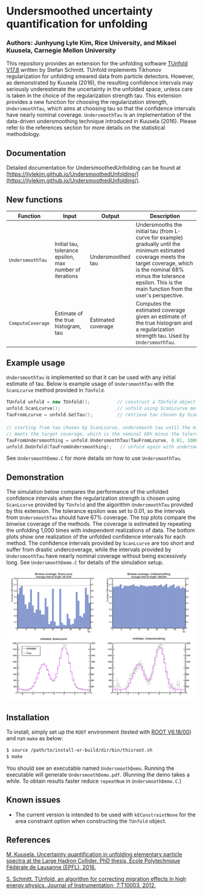 # Undersmoothed uncertainty quantification for unfolding    

### Authors: Junhyung Lyle Kim, Rice University, and Mikael Kuusela, Carnegie Mellon University

This repository provides an extension for the unfolding software [TUnfold V17.8](https://www.desy.de/~sschmitt/tunfold.html#versions) written by Stefan Schmitt. TUnfold implements Tikhonov regularization for unfolding smeared data from particle detectors. However, as demonstrated by Kuusela (2016), the resulting confidence intervals may seriously underestimate the uncertainty in the unfolded space, unless care is taken in the choice of the regularization strength tau. This extension provides a new function for choosing the regularization strength, `UndersmoothTau`, which aims at choosing tau so that the confidence intervals have nearly nominal coverage. `UndersmoothTau` is an implementation of the data-driven undersmoothing technique introduced in Kuusela (2016). Please refer to the references section for more details on the statistical methodology.

## Documentation
Detailed documentation for UndersmoothedUnfolding can be found at [https://jlylekim.github.io/UndersmoothedUnfolding/](https://jlylekim.github.io/UndersmoothedUnfolding/).

## New functions

| Function | Input | Output | Description |
| --- | --- | --- | --- |
| `UndersmoothTau` | Initial tau, tolerance epsilon, max number of iterations | Undersmoothed tau | Undersmooths the initial tau (from L-curve for example) gradually until the minimum estimated coverage meets the target coverage, which is the nominal 68% minus the tolerance epsilon. This is the main function from the user's perspective. |
| `ComputeCoverage` | Estimate of the true histogram, tau | Estimated coverage | Computes the estimated coverage given an estimate of the true histogram and a regularization strength tau. Used by `UndersmoothTau`. |


##  Example usage  
`UndersmoothTau` is implemented so that it can be used with any initial estimate of tau. Below is example usage of `UndersmoothTau` with the `ScanLcurve` method provided in `TUnfold`.

```c++
TUnfold unfold = new TUnfold();          // construct a TUnfold object
unfold.ScanLcurve();                     // unfold using ScanLcurve method
TauFromLcurve = unfold.GetTau();         // retrieve tau chosen by ScanLcurve

// starting from tau chosen by ScanLcurve, undersmooth tau until the minimum estimated coverage  
// meets the target coverage, which is the nominal 68% minus the tolerance epsilon (0.01 in this example).
TauFromUndersmoothing = unfold.UndersmoothTau(TauFromLcurve, 0.01, 1000);
unfold.DoUnfold(TauFromUndersmoothing);   // unfold again with undersmoothed tau
```

See `UndersmoothDemo.C` for more details on how to use `UndersmoothTau`.

## Demonstration

The simulation below compares the performance of the unfolded confidence intervals when the regularization strength is chosen using `ScanLcurve` provided by `TUnfold` and the algorithm `UndersmoothTau` provided by this extension. The tolerance epsilon was set to 0.01, so the intervals from `UndersmoothTau` should have 67% coverage. The top plots compare the binwise coverage of the methods. The coverage is estimated by repeating the unfolding 1,000 times with independent realizations of data. The bottom plots show one realization of the unfolded confidence intervals for each method. The confidence intervals provided by `ScanLcurve` are too short and suffer from drastic undercoverage, while the intervals provided by `UndersmoothTau` have nearly nominal coverage without being excessively long. See `UndersmoothDemo.C` for details of the simulation setup.

![Demonstration](UndersmoothDemo.png)

## Installation
To install, simply set up the `ROOT` environment (tested with [ROOT V6.18/00](https://root.cern.ch/content/release-61800)) and run `make` as below:
```bash
$ source /path/to/install-or-build/dir/bin/thisroot.sh
$ make
```
You should see an executable named `UndersmoothDemo`. Running the executable will generate `UndersmoothDemo.pdf`. (Running the demo takes a while. To obtain results faster reduce `repeatNum` in `UndersmoothDemo.C`.)

## Known issues
* The current version is intended to be used with `kEConstraintNone` for the area constraint option when constructing the `TUnfold` object.

## References
[M. Kuusela. Uncertainty quantification in unfolding elementary particle spectra at the Large Hadron Collider. PhD thesis, École Polytechnique Fédérale de Lausanne (EPFL), 2016.](https://infoscience.epfl.ch/record/220015)

[S. Schmitt. TUnfold, an algorithm for correcting migration effects in high energy physics. Journal of Instrumentation, 7:T10003, 2012.](http://iopscience.iop.org/1748-0221/7/10/T10003/)
